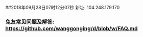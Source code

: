 ##2018年09月28日07时12分07秒 新址: 104.248.179.170
### 兔友常见问题及解答: https://github.com/wanggonging/d/blob/w/FAQ.md
